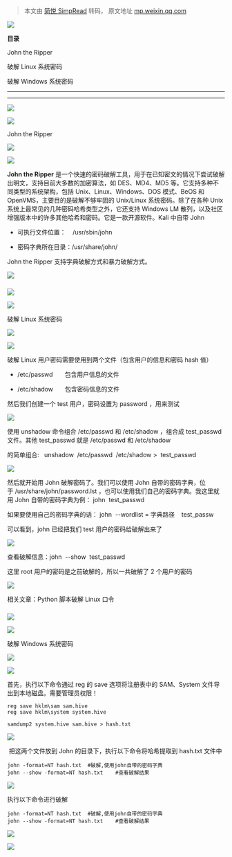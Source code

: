 > 本文由 [简悦 SimpRead](http://ksria.com/simpread/) 转码， 原文地址 [mp.weixin.qq.com](https://mp.weixin.qq.com/s/jiGXv-UHexw5R1JSpCHQyg)

![](https://mmbiz.qpic.cn/mmbiz_png/WadiaHnUicJKNk4Qwqc1YMic1icctOy3JickVjbwdxfhZ7cxF47NjHxKAvuK9738OLaHSSUS2Aicj2RT8TvULECygTrA/640?wx_fmt=png)

**目录**

John the Ripper

破解 Linux 系统密码

破解 Windows 系统密码

* * *

  

---

![](https://mmbiz.qpic.cn/mmbiz_png/TN05MmJLxMqMTrcicggdTRKW3Iod235KxHXS0ViaYmQMwu2Qg3ccvpL3EvzRxJewl9S7f3trmH3WC6TkMKmdj2uA/640?wx_fmt=png)

![](https://mmbiz.qpic.cn/mmbiz_png/TN05MmJLxMqMTrcicggdTRKW3Iod235KxmO80TBPVharoCzpHzobJwtoMSqialD3PuvfgaErtyEW9UDf8MsB5uTg/640?wx_fmt=png)

John the Ripper

![](https://mmbiz.qpic.cn/mmbiz_png/c6gqmhWiafyr9hQWuUCPvGMbftRydTk26qAibaE9icrNUeaeGicUjfhFH6ENBknDQ5mWcbEaCxVRuOKvaI0oUMzpPg/640?wx_fmt=png)

![](https://mmbiz.qpic.cn/mmbiz_png/US10Gcd0tQFGib3mCxJr4oMx1yp1ExzTEpzJmgxRa0SwicW55ISLyAvne5xYTdHCf8XBbC681gwPZVTMicsHTzatg/640?wx_fmt=png)

**John the Ripper** 是一个快速的密码破解工具，用于在已知密文的情况下尝试破解出明文，支持目前大多数的加密算法，如 DES、MD4、MD5 等。它支持多种不同类型的系统架构，包括 Unix、Linux、Windows、DOS 模式、BeOS 和 OpenVMS，主要目的是破解不够牢固的 Unix/Linux 系统密码。除了在各种 Unix 系统上最常见的几种密码哈希类型之外，它还支持 Windows LM 散列，以及社区增强版本中的许多其他哈希和密码。它是一款开源软件。Kali 中自带 John  

*   可执行文件位置：    /usr/sbin/john
    
*   密码字典所在目录：/usr/share/john/
    

John the Ripper 支持字典破解方式和暴力破解方式。

![](https://mmbiz.qpic.cn/mmbiz_png/rSyd2cclv2el8IVJb5iaQMuhOH5eb7lm8kjdj5Qy5VOZ1HKN6XvqlzdOPOvlTSEfhgADtiaFpTgBKIk30wF7Pibng/640?wx_fmt=png)

###   

![](https://mmbiz.qpic.cn/mmbiz_png/TN05MmJLxMqMTrcicggdTRKW3Iod235KxHXS0ViaYmQMwu2Qg3ccvpL3EvzRxJewl9S7f3trmH3WC6TkMKmdj2uA/640?wx_fmt=png)

![](https://mmbiz.qpic.cn/mmbiz_png/TN05MmJLxMqMTrcicggdTRKW3Iod235KxmO80TBPVharoCzpHzobJwtoMSqialD3PuvfgaErtyEW9UDf8MsB5uTg/640?wx_fmt=png)

破解 Linux 系统密码

![](https://mmbiz.qpic.cn/mmbiz_png/c6gqmhWiafyr9hQWuUCPvGMbftRydTk26qAibaE9icrNUeaeGicUjfhFH6ENBknDQ5mWcbEaCxVRuOKvaI0oUMzpPg/640?wx_fmt=png)

![](https://mmbiz.qpic.cn/mmbiz_png/US10Gcd0tQFGib3mCxJr4oMx1yp1ExzTEpzJmgxRa0SwicW55ISLyAvne5xYTdHCf8XBbC681gwPZVTMicsHTzatg/640?wx_fmt=png)

破解 Linux 用户密码需要使用到两个文件（包含用户的信息和密码 hash 值）  

*   /etc/passwd       包含用户信息的文件
    
*   /etc/shadow       包含密码信息的文件
    

然后我们创建一个 test 用户，密码设置为 password ，用来测试

![](https://mmbiz.qpic.cn/mmbiz_png/rSyd2cclv2el8IVJb5iaQMuhOH5eb7lm8MDCC01hyMQhPPegG3iaYnrWFdxEjfPXIVOw1bu4fnibQsfktPCxu1zMA/640?wx_fmt=png)

使用 unshadow 命令组合 /etc/passwd 和 /etc/shadow ，组合成 test_passwd 文件。其他 test_passwd 就是 /etc/passwd 和 /etc/shadow

的简单组合:   unshadow  /etc/passwd  /etc/shadow >  test_passwd

![](https://mmbiz.qpic.cn/mmbiz_png/rSyd2cclv2el8IVJb5iaQMuhOH5eb7lm8CIAkh2zZQicnB9ZINhUAIicHuTvAdCUk57UwaHxictoIiapvqWL93pPg7A/640?wx_fmt=png)

然后就开始用 John 破解密码了。我们可以使用 John 自带的密码字典，位于 /usr/share/john/password.lst ，也可以使用我们自己的密码字典。我这里就用 John 自带的密码字典为例： john  test_passwd

如果要使用自己的密码字典的话： john  --wordlist = 字典路径    test_passw

可以看到，john 已经把我们 test 用户的密码给破解出来了

![](https://mmbiz.qpic.cn/mmbiz_png/rSyd2cclv2el8IVJb5iaQMuhOH5eb7lm8awFPibBicfTP3Wic4Lv8OW5lLN2IYvBBZXvQiaLmTlbD6QeQvvXuWwgtcA/640?wx_fmt=png)

查看破解信息：john  --show  test_passwd

这里 root 用户的密码是之前破解的，所以一共破解了 2 个用户的密码  

![](https://mmbiz.qpic.cn/mmbiz_png/rSyd2cclv2el8IVJb5iaQMuhOH5eb7lm8Sb1ibrfqHNF1BZQCseZS7jJBojw8FNAJD87vT3YpWkcDMfLX29e20Og/640?wx_fmt=png)

相关文章：Python 脚本破解 Linux 口令

###   

###   

![](https://mmbiz.qpic.cn/mmbiz_png/TN05MmJLxMqMTrcicggdTRKW3Iod235KxHXS0ViaYmQMwu2Qg3ccvpL3EvzRxJewl9S7f3trmH3WC6TkMKmdj2uA/640?wx_fmt=png)

![](https://mmbiz.qpic.cn/mmbiz_png/TN05MmJLxMqMTrcicggdTRKW3Iod235KxmO80TBPVharoCzpHzobJwtoMSqialD3PuvfgaErtyEW9UDf8MsB5uTg/640?wx_fmt=png)

破解 Windows 系统密码

![](https://mmbiz.qpic.cn/mmbiz_png/c6gqmhWiafyr9hQWuUCPvGMbftRydTk26qAibaE9icrNUeaeGicUjfhFH6ENBknDQ5mWcbEaCxVRuOKvaI0oUMzpPg/640?wx_fmt=png)

![](https://mmbiz.qpic.cn/mmbiz_png/US10Gcd0tQFGib3mCxJr4oMx1yp1ExzTEpzJmgxRa0SwicW55ISLyAvne5xYTdHCf8XBbC681gwPZVTMicsHTzatg/640?wx_fmt=png)

首先，执行以下命令通过 reg 的 save 选项将注册表中的 SAM、System 文件导出到本地磁盘。需要管理员权限！  

```
reg save hklm\sam sam.hive
reg save hklm\system system.hive
```

```
samdump2 system.hive sam.hive > hash.txt
```

![](https://mmbiz.qpic.cn/mmbiz_png/rSyd2cclv2el8IVJb5iaQMuhOH5eb7lm82avjhfF3ibos5nKLq18Uyk3wYuVZB4aicviaxYS3xxbVbVBicdcgT0DhtA/640?wx_fmt=png)

 把这两个文件放到 John 的目录下，执行以下命令将哈希提取到 hash.txt 文件中

```
john -format=NT hash.txt  #破解,使用john自带的密码字典
john --show -format=NT hash.txt    #查看破解结果
```

![](https://mmbiz.qpic.cn/mmbiz_png/rSyd2cclv2el8IVJb5iaQMuhOH5eb7lm8lyKg5Tw84YicdKZW290D44jM5RdCtD1KQWAh2SEcveG3AXA5PFMjTOQ/640?wx_fmt=png)

执行以下命令进行破解

```
john -format=NT hash.txt  #破解,使用john自带的密码字典
john --show -format=NT hash.txt    #查看破解结果
```

![](https://mmbiz.qpic.cn/mmbiz_png/rSyd2cclv2el8IVJb5iaQMuhOH5eb7lm8AykjnTDEdXku7WsZOoXiaicq1xcQ9LfHkSnCyInGp98gJyxbakTDQAwQ/640?wx_fmt=png)

![](https://mmbiz.qpic.cn/mmbiz_png/rSyd2cclv2el8IVJb5iaQMuhOH5eb7lm8Omjjn7whwQhNk4v8QW0tXHDBfEvXMMqbO8IBTG1x92Iiaw5VLdGaXnA/640?wx_fmt=png)